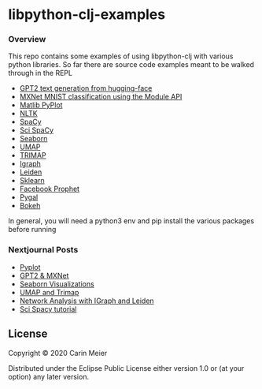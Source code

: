 # libpython-clj-examples

### Overview

This repo contains some examples of using libpython-clj with various python libraries.
So far there are source code examples meant to be walked through in the REPL

- [GPT2 text generation from hugging-face](https://github.com/huggingface/transformers)
- [MXNet MNIST classification using the Module API](https://mxnet.apache.org/)
- [Matlib PyPlot](https://github.com/matplotlib/matplotlib)
- [NLTK](https://www.nltk.org/)
- [SpaCy](https://github.com/explosion/spaCy)
- [Sci SpaCy](https://github.com/allenai/scispacy)
- [Seaborn](https://github.com/mwaskom/seaborn)
- [UMAP](https://github.com/lmcinnes/umap)
- [TRIMAP](https://pypi.org/project/trimap/)
- [Igraph](https://igraph.org/)
- [Leiden](https://github.com/vtraag/leidenalg)
- [Sklearn](https://github.com/scikit-learn/scikit-learn)
- [Facebook Prophet](https://github.com/facebook/prophet)
- [Pygal](http://www.pygal.org/en/latest/index.html#)
- [Bokeh](https://docs.bokeh.org/en/latest/index.html)

In general, you will need a python3 env and pip install the various packages
before running


### Nextjournal Posts
- [Pyplot](https://nextjournal.com/kommen/parens-for-polyglot)
- [GPT2 & MXNet](https://nextjournal.com/kommen/gigasquids-libpython-clj-examples)
- [Seaborn Visualizations](https://nextjournal.com/gigasquid/parens-for-python---seaborn-visualizations)
- [UMAP and Trimap](https://nextjournal.com/gigasquid/parens-for-python---umap-trimap)
- [Network Analysis with IGraph and Leiden](https://nextjournal.com/gigasquid/parens-for-python---network-analysis-and-visualization)
- [Sci Spacy tutorial](https://nextjournal.com/gigasquid/parens-for-python---sci-spacy)

## License

Copyright © 2020 Carin Meier

Distributed under the Eclipse Public License either version 1.0 or (at
your option) any later version.
